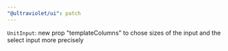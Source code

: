 ```yaml
---
"@ultraviolet/ui": patch
---
```


`UnitInput`: new prop "templateColumns" to chose sizes of the input and the select input more precisely
